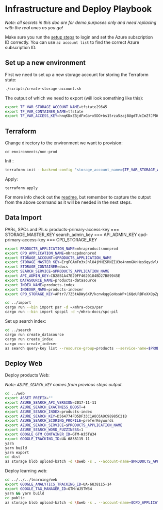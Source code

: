 # Infrastructure and Deploy Playbook

_Note: all secrets in this doc are for demo purposes only and need replacing with the real ones as you go!_

Make sure you run the [setup steps](infrastructure/README.md) to login and set the Azure subscription ID correctly. You can use `az account list` to find the correct Azure subscription ID.

## Set up a new environment

First we need to set up a new storage account for storing the Terraform state:

```bash
./scripts/create-storage-account.sh
```

The output of which we need to export (will look something like this):

```bash
export TF_VAR_STORAGE_ACCOUNT_NAME=tfstate29645
export TF_VAR_CONTAINER_NAME=tfstate
export TF_VAR_ACCESS_KEY=hnqKDxZBjdFxGa+x5DO+bs15rza5zaj8UgdTUcImZfJPD0sO5Xnkw6TIXgCHGFcKaO7xupNrWbT0g1OQWHShZA==
```

## Terraform

Change directory to the environment we want to provision:

`cd environments/non-prod`

Init :

```bash
terraform init --backend-config "storage_account_name=$TF_VAR_STORAGE_ACCOUNT_NAME" --backend-config "access_key=$TF_VAR_ACCESS_KEY" --backend-config "container_name=$TF_VAR_CONTAINER_NAME"
```

Apply:

`terraform apply`

For more info check out the [readme](infrastructure/README.md), but remember to capture the output from the above command as it will be needed in the next steps.

## Data Import

PARs, SPCs and PILs:
products-primary-access-key === STORAGE_MASTER_KEY
search_admin_key === API_ADMIN_KEY
cpd-primary-access-key === CPD_STORAGE_KEY

```bash
export PRODUCTS_APPLICATION_NAME=mhraproductsnonprod
export CPD_APPLICATION_NAME=mhracpdnonprod
export STORAGE_ACCOUNT=$PRODUCTS_APPLICATION_NAME
export STORAGE_MASTER_KEY=ErgFGAmFm3xJhl84jMHESRNZIU3o4nmmGKnHes9qydvlQexD8/4noYMpubeoVBK3fHnH4p2jMj3ObzN79OtfjQ==
export STORAGE_CONTAINER=docs
export SEARCH_SERVICE=$PRODUCTS_APPLICATION_NAME
export API_ADMIN_KEY=CB28B1A47E29FF4620184BD27B89945E
export DATASOURCE_NAME=products-datasource
export INDEX_NAME=products-index
export INDEXER_NAME=products-indexer
export CPD_STORAGE_KEY=APtr7/7Z5tADWy6XP/kcnwkqgGoHssWP+16QoURBFoXXQpZp5XxIGSA44my/TvnNsQcPOGDojki6mQo2WNxqFQ==
```

```bash
cd ../import
cargo run --bin import par -d ~/mhra-docs/par
cargo run --bin import spcpil -d ~/mhra-docs/spc-pil
```

Set up search index:

```bash
cd ../search
cargo run create_datasource
cargo run create_index
cargo run create_indexer
az search query-key list --resource-group=products --service-name=$PRODUCTS_APPLICATION_NAME --output table
```

## Deploy Web

Deploy products Web:

_Note: `AZURE_SEARCH_KEY` comes from previous steps output._

```bash
cd ../web
export ASSET_PREFIX=""
export AZURE_SEARCH_API_VERSION=2017-11-11
export AZURE_SEARCH_EXACTNESS_BOOST=4
export AZURE_SEARCH_INDEX=products-index
export AZURE_SEARCH_KEY=D564774FD5DF33C1A8C6A9C98985C21B
export AZURE_SEARCH_SCORING_PROFILE=preferKeywords
export AZURE_SEARCH_SERVICE=$PRODUCTS_APPLICATION_NAME
export AZURE_SEARCH_WORD_FUZZINESS=1
export GOOGLE_GTM_CONTAINER_ID=GTM-WJ5TW34
export GOOGLE_TRACKING_ID=UA-6838115-11
yarn
yarn build
yarn export
cd dist
az storage blob upload-batch -d \$web -s . --account-name=$PRODUCTS_APPLICATION_NAME --account-key=$STORAGE_MASTER_KEY
```

Deploy learning web:

```bash
cd ../../../learning/web
export GOOGLE_ANALYTICS_TRACKING_ID=UA-6838115-14
export GOOGLE_TAG_MANAGER_ID=GTM-WJ5TW34
yarn && yarn build
cd public
az storage blob upload-batch -d \$web -s . --account-name=$CPD_APPLICATION_NAME --account-key=$CPD_STORAGE_KEY
```
